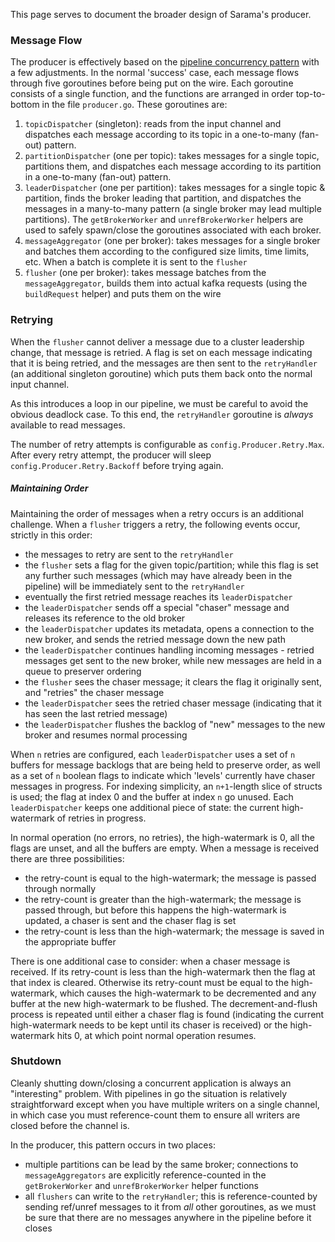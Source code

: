 This page serves to document the broader design of Sarama's producer.

### Message Flow

The producer is effectively based on the [pipeline concurrency pattern](http://blog.golang.org/pipelines) with a few adjustments. In the normal 'success' case, each message flows through five goroutines before being put on the wire. Each goroutine consists of a single function, and the functions are arranged in order top-to-bottom in the file `producer.go`. These goroutines are:

1. `topicDispatcher` (singleton): reads from the input channel and dispatches each message according to its topic in a one-to-many (fan-out) pattern.
1. `partitionDispatcher` (one per topic): takes messages for a single topic, partitions them, and dispatches each message according to its partition in a one-to-many (fan-out) pattern.
1. `leaderDispatcher` (one per partition): takes messages for a single topic & partition, finds the broker leading that partition, and dispatches the messages in a many-to-many pattern (a single broker may lead multiple partitions). The `getBrokerWorker` and `unrefBrokerWorker` helpers are used to safely spawn/close the goroutines associated with each broker.
1. `messageAggregator` (one per broker): takes messages for a single broker and batches them according to the configured size limits, time limits, etc. When a batch is complete it is sent to the `flusher`
1. `flusher` (one per broker): takes message batches from the `messageAggregator`, builds them into actual kafka requests (using the `buildRequest` helper) and puts them on the wire

### Retrying

When the `flusher` cannot deliver a message due to a cluster leadership change, that message is retried.  A flag is set on each message indicating that it is being retried, and the messages are then sent to the `retryHandler` (an additional singleton goroutine) which puts them back onto the normal input channel.

As this introduces a loop in our pipeline, we must be careful to avoid the obvious deadlock case. To this end, the `retryHandler` goroutine is *always* available to read messages.

The number of retry attempts is configurable as `config.Producer.Retry.Max`. After every retry attempt, the producer will sleep `config.Producer.Retry.Backoff` before trying again.

##### Maintaining Order

Maintaining the order of messages when a retry occurs is an additional challenge. When a `flusher` triggers a retry, the following events occur, strictly in this order:
- the messages to retry are sent to the `retryHandler`
- the `flusher` sets a flag for the given topic/partition; while this flag is set any further such messages (which may have already been in the pipeline) will be immediately sent to the `retryHandler`
- eventually the first retried message reaches its `leaderDispatcher`
- the `leaderDispatcher` sends off a special "chaser" message and releases its reference to the old broker
- the `leaderDispatcher` updates its metadata, opens a connection to the new broker, and sends the retried message down the new path
- the `leaderDispatcher` continues handling incoming messages - retried messages get sent to the new broker, while new messages are held in a queue to preserver ordering
- the `flusher` sees the chaser message; it clears the flag it originally sent, and "retries" the chaser message
- the `leaderDispatcher` sees the retried chaser message (indicating that it has seen the last retried message)
- the `leaderDispatcher` flushes the backlog of "new" messages to the new broker and resumes normal processing

When `n` retries are configured, each `leaderDispatcher` uses a set of `n` buffers for message backlogs that are being held to preserve order, as well as a set of `n` boolean flags to indicate which 'levels' currently have chaser messages in progress. For indexing simplicity, an `n+1`-length slice of structs is used; the flag at index 0 and the buffer at index `n` go unused. Each `leaderDispatcher` keeps one additional piece of state: the current high-watermark of retries in progress.

In normal operation (no errors, no retries), the high-watermark is 0, all the flags are unset, and all the buffers are empty. When a message is received there are three possibilities:
- the retry-count is equal to the high-watermark; the message is passed through normally
- the retry-count is greater than the high-watermark; the message is passed through, but before this happens the high-watermark is updated, a chaser is sent and the chaser flag is set
- the retry-count is less than the high-watermark; the message is saved in the appropriate buffer

There is one additional case to consider: when a chaser message is received. If its retry-count is less than the high-watermark then the flag at that index is cleared. Otherwise its retry-count must be equal to the high-watermark, which causes the high-watermark to be decremented
and any buffer at the new high-watermark to be flushed. The decrement-and-flush process is repeated until either a chaser flag is found (indicating the current high-watermark needs to be kept until its chaser is received) or the high-watermark hits 0, at which point normal operation resumes.

### Shutdown

Cleanly shutting down/closing a concurrent application is always an "interesting" problem. With pipelines in go the situation is relatively straightforward except when you have multiple writers on a single channel, in which case you must reference-count them to ensure all writers are closed before the channel is.

In the producer, this pattern occurs in two places:
- multiple partitions can be lead by the same broker; connections to `messageAggregators` are explicitly reference-counted in the `getBrokerWorker` and `unrefBrokerWorker` helper functions
- all `flushers` can write to the `retryHandler`; this is reference-counted by sending ref/unref messages to it from *all* other goroutines, as we must be sure that there are no messages anywhere in the pipeline before it closes